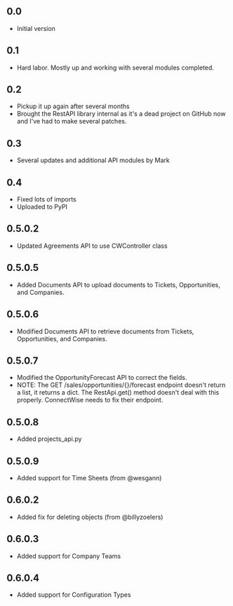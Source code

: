 0.0
---
-  Initial version

0.1
---
-  Hard labor. Mostly up and working with several modules completed.

0.2
---
- Pickup it up again after several months
- Brought the RestAPI library internal as it's a dead project on GitHub now and I've had to make several patches.

0.3
---
- Several updates and additional API modules by Mark

0.4
---
- Fixed lots of imports
- Uploaded to PyPI

0.5.0.2
---
- Updated Agreements API to use CWController class

0.5.0.5
---
- Added Documents API to upload documents to Tickets, Opportunities, and Companies.

0.5.0.6
---
- Modified Documents API to retrieve documents from Tickets, Opportunities, and Companies.

0.5.0.7
---
- Modified the OpportunityForecast API to correct the fields.
- NOTE: The GET /sales/opportunities/{}/forecast endpoint doesn't return a list, it returns a dict.  The RestApi.get() method doesn't deal with this properly.  ConnectWise needs to fix their endpoint.

0.5.0.8
---
- Added projects_api.py 

0.5.0.9
---
- Added support for Time Sheets (from @wesgann)

0.6.0.2
---
- Added fix for deleting objects (from @billyzoelers)

0.6.0.3
---
- Added support for Company Teams

0.6.0.4
---
- Added support for Configuration Types